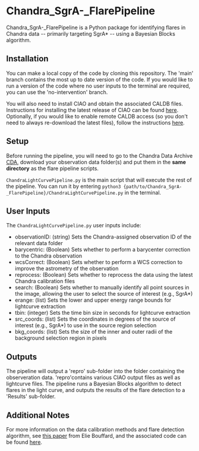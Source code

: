 # Chandra_SgrA-_FlarePipeline

Chandra_SgrA-_FlarePipeline is a Python package for identifying flares in Chandra data -- primarily targeting SgrA* -- using a Bayesian Blocks algorithm.

## Installation

You can make a local copy of the code by cloning this repository. The 'main' branch contains the most up to date version of the code.
If you would like to run a version of the code where no user inputs to the terminal are required, you can use the 'no-intervention' branch.

You will also need to install CIAO and obtain the associated CALDB files. Instructions for installing the latest release of CIAO can be found 
[here](https://cxc.cfa.harvard.edu/ciao/threads/ciao_install_tool/). Optionally, if you would like to enable remote CALDB access (so you don't need to always re-download the latest files), follow the instructions [here](https://heasarc.gsfc.nasa.gov/docs/heasarc/caldb/caldb_remote_access.html).

## Setup

Before running the pipeline, you will need to go to the Chandra Data Archive [CDA](https://cxc.harvard.edu/cda/), download your observation data folder(s) and put them in the **same directory** as the flare pipeline scripts. 

```ChandraLightCurvePipeline.py``` is the main script that will execute the rest of the pipeline. You can run it by entering ```python3 {path/to/Chandra_SgrA-_FlarePipeline}/ChandraLightCurvePipeline.py``` in the terminal.

## User Inputs

The ```ChandraLightCurvePipeline.py``` user inputs include: 
* observationID: (string) Sets the Chandra-assigned observation ID of the relevant data folder
* barycentric: (Boolean) Sets whether to perform a barycenter correction to the Chandra observation
* wcsCorrect: (Boolean) Sets whether to perform a WCS correction to improve the astrometry of the observation
* reprocess: (Boolean) Sets whether to reprocess the data using the latest Chandra calibration files
* search: (Boolean) Sets whether to manually identify all point sources in the image, allowing the user to select the source of interest (e.g., SgrA*)
* erange: (list) Sets the lower and upper energy range bounds for lightcurve extraction
* tbin: (integer) Sets the time bin size in seconds for lightcurve extraction
* src_coords: (list) Sets the coordinates in degrees of the source of interest (e.g., SgrA*) to use in the source region selection
* bkg_coords: (list) Sets the size of the inner and outer radii of the background selection region in pixels

## Outputs

The pipeline will output a 'repro' sub-folder into the folder containing the observeration data. 'repro'contains various CIAO output files 
as well as lightcurve files. The pipeline runs a Bayesian Blocks algorithm to detect flares in the light curve, and outputs the results of the flare detection to a 'Results' sub-folder.

## Additional Notes

For more information on the data calibration methods and flare detection algorithm, see [this paper](https://ui.adsabs.harvard.edu/abs/2019ApJ...884..148B/abstract) from Elie Bouffard,
and the associated code can be found [here](https://github.com/Elie23/X-ray-flare-simulator/tree/master).
